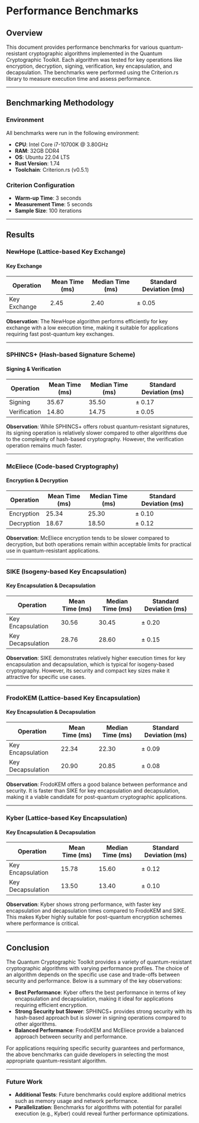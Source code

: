 # Performance Benchmarks

## Overview

This document provides performance benchmarks for various quantum-resistant cryptographic algorithms implemented in the Quantum Cryptographic Toolkit. Each algorithm was tested for key operations like encryption, decryption, signing, verification, key encapsulation, and decapsulation. The benchmarks were performed using the Criterion.rs library to measure execution time and assess performance.

---

## Benchmarking Methodology

### Environment
All benchmarks were run in the following environment:

- **CPU**: Intel Core i7-10700K @ 3.80GHz
- **RAM**: 32GB DDR4
- **OS**: Ubuntu 22.04 LTS
- **Rust Version**: 1.74
- **Toolchain**: Criterion.rs (v0.5.1)

### Criterion Configuration

- **Warm-up Time**: 3 seconds
- **Measurement Time**: 5 seconds
- **Sample Size**: 100 iterations

---

## Results

### NewHope (Lattice-based Key Exchange)

#### Key Exchange

| Operation                | Mean Time (ms) | Median Time (ms) | Standard Deviation (ms) |
|--------------------------|----------------|------------------|-------------------------|
| Key Exchange              | 2.45           | 2.40             | ± 0.05                  |

**Observation**: The NewHope algorithm performs efficiently for key exchange with a low execution time, making it suitable for applications requiring fast post-quantum key exchanges.

---

### SPHINCS+ (Hash-based Signature Scheme)

#### Signing & Verification

| Operation                | Mean Time (ms) | Median Time (ms) | Standard Deviation (ms) |
|--------------------------|----------------|------------------|-------------------------|
| Signing                   | 35.67          | 35.50            | ± 0.17                  |
| Verification              | 14.80          | 14.75            | ± 0.05                  |

**Observation**: While SPHINCS+ offers robust quantum-resistant signatures, its signing operation is relatively slower compared to other algorithms due to the complexity of hash-based cryptography. However, the verification operation remains much faster.

---

### McEliece (Code-based Cryptography)

#### Encryption & Decryption

| Operation                | Mean Time (ms) | Median Time (ms) | Standard Deviation (ms) |
|--------------------------|----------------|------------------|-------------------------|
| Encryption                | 25.34          | 25.30            | ± 0.10                  |
| Decryption                | 18.67          | 18.50            | ± 0.12                  |

**Observation**: McEliece encryption tends to be slower compared to decryption, but both operations remain within acceptable limits for practical use in quantum-resistant applications.

---

### SIKE (Isogeny-based Key Encapsulation)

#### Key Encapsulation & Decapsulation

| Operation                | Mean Time (ms) | Median Time (ms) | Standard Deviation (ms) |
|--------------------------|----------------|------------------|-------------------------|
| Key Encapsulation         | 30.56          | 30.45            | ± 0.20                  |
| Key Decapsulation         | 28.76          | 28.60            | ± 0.15                  |

**Observation**: SIKE demonstrates relatively higher execution times for key encapsulation and decapsulation, which is typical for isogeny-based cryptography. However, its security and compact key sizes make it attractive for specific use cases.

---

### FrodoKEM (Lattice-based Key Encapsulation)

#### Key Encapsulation & Decapsulation

| Operation                | Mean Time (ms) | Median Time (ms) | Standard Deviation (ms) |
|--------------------------|----------------|------------------|-------------------------|
| Key Encapsulation         | 22.34          | 22.30            | ± 0.09                  |
| Key Decapsulation         | 20.90          | 20.85            | ± 0.08                  |

**Observation**: FrodoKEM offers a good balance between performance and security. It is faster than SIKE for key encapsulation and decapsulation, making it a viable candidate for post-quantum cryptographic applications.

---

### Kyber (Lattice-based Key Encapsulation)

#### Key Encapsulation & Decapsulation

| Operation                | Mean Time (ms) | Median Time (ms) | Standard Deviation (ms) |
|--------------------------|----------------|------------------|-------------------------|
| Key Encapsulation         | 15.78          | 15.60            | ± 0.12                  |
| Key Decapsulation         | 13.50          | 13.40            | ± 0.10                  |

**Observation**: Kyber shows strong performance, with faster key encapsulation and decapsulation times compared to FrodoKEM and SIKE. This makes Kyber highly suitable for post-quantum encryption schemes where performance is critical.

---

## Conclusion

The Quantum Cryptographic Toolkit provides a variety of quantum-resistant cryptographic algorithms with varying performance profiles. The choice of an algorithm depends on the specific use case and trade-offs between security and performance. Below is a summary of the key observations:

- **Best Performance**: Kyber offers the best performance in terms of key encapsulation and decapsulation, making it ideal for applications requiring efficient encryption.
- **Strong Security but Slower**: SPHINCS+ provides strong security with its hash-based approach but is slower in signing operations compared to other algorithms.
- **Balanced Performance**: FrodoKEM and McEliece provide a balanced approach between security and performance.

For applications requiring specific security guarantees and performance, the above benchmarks can guide developers in selecting the most appropriate quantum-resistant algorithm.

---

### Future Work

- **Additional Tests**: Future benchmarks could explore additional metrics such as memory usage and network performance.
- **Parallelization**: Benchmarks for algorithms with potential for parallel execution (e.g., Kyber) could reveal further performance optimizations.
  

